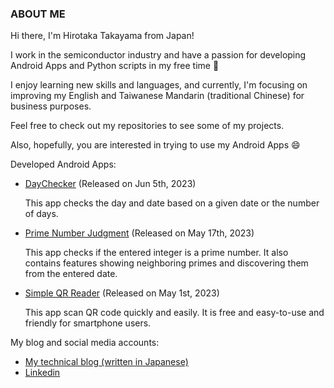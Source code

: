 ### ABOUT ME

Hi there, I'm Hirotaka Takayama from Japan! 

I work in the semiconductor industry and have a passion for developing Android Apps and Python scripts in my free time 🌱

I enjoy learning new skills and languages, and currently, I'm focusing on improving my English and Taiwanese Mandarin (traditional Chinese) for business purposes.

Feel free to check out my repositories to see some of my projects. 

Also, hopefully, you are interested in trying to use my Android Apps 😄

Developed Android Apps:
- [DayChecker](https://play.google.com/store/apps/details?id=io.github.hirotakatakayama.daychecker) (Released on Jun 5th, 2023)

  This app checks the day and date based on a given date or the number of days. 

- [Prime Number Judgment](https://play.google.com/store/apps/details?id=io.github.hirotakatakayama.primenumberjudgment) (Released on May 17th, 2023)

  This app checks if the entered integer is a prime number. It also contains features showing neighboring primes and discovering them from the entered date.

- [Simple QR Reader](https://play.google.com/store/apps/details?id=io.github.hirotakatakayama.simpleqrreader) (Released on May 1st, 2023)

  This app scan QR code quickly and easily. It is free and easy-to-use and friendly for smartphone users.

My blog and social media accounts:

- [My technical blog (written in Japanese)](https://androidappsadvices.blogspot.com/)
- [Linkedin](https://www.linkedin.com/in/hirotaka-takayama/)

